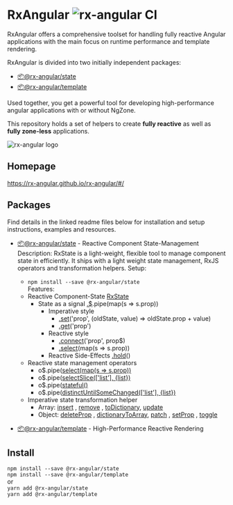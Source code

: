 # RxAngular ![rx-angular CI](https://github.com/rx-angular/rx-angular/workflows/rx-angular%20CI/badge.svg?branch=master)

RxAngular offers a comprehensive toolset for handling fully reactive Angular applications with the main focus on runtime
performance and template rendering.

RxAngular is divided into two initially independent packages:

- [📦@rx-angular/state](https://github.com/rx-angular/rx-angular/tree/master/libs/state/README.md)
- [📦@rx-angular/template](https://github.com/rx-angular/rx-angular/tree/master/libs/template/README.md)

Used together, you get a powerful tool for developing high-performance angular applications with or without NgZone.

This repository holds a set of helpers to create **fully reactive** as well as **fully zone-less** applications.

![rx-angular logo](https://raw.githubusercontent.com/rx-angular/rx-angular/master/apps/template-demo/src/assets/images/rx-angular_logo.png)

## Homepage

https://rx-angular.github.io/rx-angular/#/

## Packages

Find details in the linked readme files below for installation and setup instructions, examples and resources.

- [📦@rx-angular/state](https://github.com/rx-angular/rx-angular/tree/master/libs/state/README.md) - Reactive Component State-Management
  Description:
  RxState is a light-weight, flexible tool to manage component state in efficiently. 
  It ships with a light weight state management, RxJS operators and transformation helpers.
  Setup:
  - `npm install --save @rx-angular/state`  
  Features:
  - Reactive Component-State [RxState<T>]()
    - State as a signal [.$]().pipe(map(s => s.prop))
      - Imperative style 
        - [.set]()('prop', (oldState, value) => oldState.prop + value) 
        - [.get]()('prop') 
      - Reactive style  
        - [.connect]()('prop', prop$) 
        - [.select]()(map(s => s.prop))
      - Reactive Side-Effects [.hold]()()
  - Reactive state management operators
    - o$.pipe([select(map(s => s.prop))]() 
    - o$.pipe([selectSlice(['list'], {list})]() 
    - o$.pipe([stateful()]() 
    - o$.pipe([distinctUntilSomeChanged(['list'], {list})]() 
  - Imperative state transformation helper
    - Array: [insert]() , [remove]() , [toDictionary](), [update]() 
    - Object: [deleteProp]() , [dictionaryToArray](), [patch]() , [setProp]() , [toggle]() 
   
- [📦@rx-angular/template](https://github.com/rx-angular/rx-angular/tree/master/libs/template/README.md) - High-Performance Reactive Rendering

## Install

`npm install --save @rx-angular/state`  
`npm install --save @rx-angular/template`  
or  
`yarn add @rx-angular/state`  
`yarn add @rx-angular/template`
